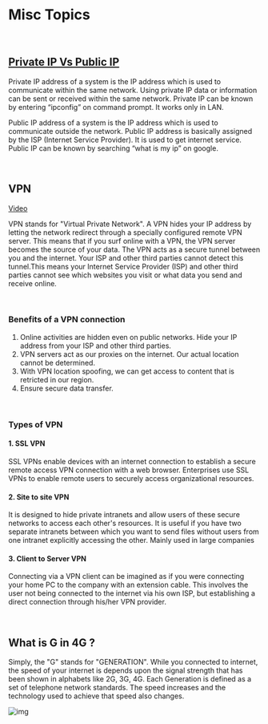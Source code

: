 # Misc Topics

<br>

## [Private IP Vs Public IP](https://www.geeksforgeeks.org/difference-between-private-and-public-ip-addresses/)
Private IP address of a system is the IP address which is used to communicate within the same network. Using private IP data or information can be sent or received within the same network. Private IP can be known by entering “ipconfig” on command prompt. It works only in LAN.		

Public IP address of a system is the IP address which is used to communicate outside the network. Public IP address is basically assigned by the ISP (Internet Service Provider). It is used to get internet service. Public IP can be known by searching “what is my ip” on google.


<br>

## VPN

[Video](https://www.youtube.com/watch?v=8wDI5_MVdmk)

VPN stands for "Virtual Private Network". A VPN hides your IP address by letting the network redirect through a specially configured remote VPN server. This means that if you surf online with a VPN, the VPN server becomes the source of your data. The VPN acts as a secure tunnel between you and the internet. Your ISP and other third parties cannot detect this tunnel.This means your Internet Service Provider (ISP) and other third parties cannot see which websites you visit or what data you send and receive online.

<br>

### Benefits of a VPN connection
1. Online activities are hidden even on public networks. Hide your IP address from your ISP and other third parties.
2. VPN servers act as our proxies on the internet. Our actual location cannot be determined.
3. With VPN location spoofing, we can get access to content that is retricted in our region.
4. Ensure secure data transfer. 

<br>

### Types of VPN

#### 1. SSL VPN
SSL VPNs enable devices with an internet connection to establish a secure remote access VPN connection with a web browser. Enterprises use SSL VPNs to enable remote users to securely access organizational resources.

#### 2. Site to site VPN
It is designed to hide private intranets and allow users of these secure networks to access each other's resources. It is useful if you have two separate intranets between which you want to send files without users from one intranet explicitly accessing the other. Mainly used in large companies

#### 3. Client to Server VPN
Connecting via a VPN client can be imagined as if you were connecting your home PC to the company with an extension cable. This involves the user not being connected to the internet via his own ISP, but establishing a direct connection through his/her VPN provider.

<br>

## What is G in 4G ?
Simply, the "G" stands for "GENERATION". While you connected to internet, the speed of your internet is depends upon the signal strength that has been shown in alphabets like 2G, 3G, 4G. Each Generation is defined as a set of telephone network standards. The speed increases and the technology used to achieve that speed also changes.

![img](http://net-informations.com/q/diff/img/mobile-generations.png)
